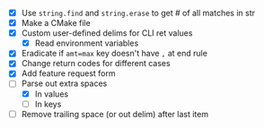 - [x] Use `string.find` and `string.erase` to get # of all matches in str
- [x] Make a CMake file
- [x] Custom user-defined delims for CLI ret values
  - [x] Read environment variables
- [x] Eradicate if `amt=max` key doesn't have `,` at end rule
- [x] Change return codes for different cases
- [x] Add feature request form
- [ ] Parse out extra spaces
  - [x] In values
  - [ ] In keys
- [ ] Remove trailing space (or out delim) after last item
